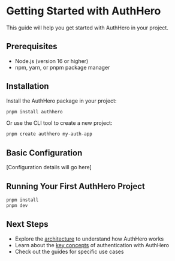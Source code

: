 # Getting Started with AuthHero

This guide will help you get started with AuthHero in your project.

## Prerequisites

- Node.js (version 16 or higher)
- npm, yarn, or pnpm package manager

## Installation

Install the AuthHero package in your project:

```bash
pnpm install authhero
```

Or use the CLI tool to create a new project:

```bash
pnpm create authhero my-auth-app
```

## Basic Configuration

[Configuration details will go here]

## Running Your First AuthHero Project

```bash
pnpm install
pnpm dev
```

## Next Steps

- Explore the [architecture](architecture.md) to understand how AuthHero works
- Learn about the [key concepts](concepts.md) of authentication with AuthHero
- Check out the guides for specific use cases
